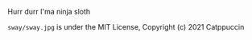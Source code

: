 Hurr durr I'ma ninja sloth

`sway/sway.jpg` is under the MIT License, Copyright (c) 2021 Catppuccin
